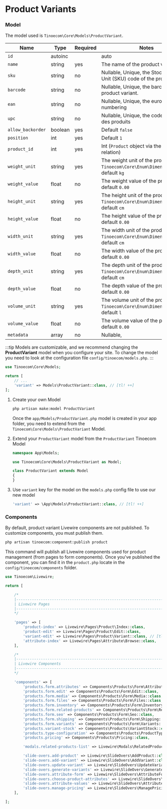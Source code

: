 # Product Variants

### Model

The model used is `Tinoecom\Core\Models\ProductVariant`.

| Name              | Type    | Required | Notes                                                                             |
|-------------------|---------|----------|-----------------------------------------------------------------------------------|
| `id`              | autoinc |          | auto                                                                              |
| `name`            | string  | yes      | The name of the product variant.                                                  |
| `sku`             | string  | no       | Nullable, Unique, the Stock Keeping Unit (SKU) code of the product variant        |
| `barcode`         | string  | no       | Nullable, Unique, the barcode of the product variant.                             |
| `ean`             | string  | no       | Nullable, Unique, the european article numbering                                  |
| `upc`             | string  | no       | Nullable, Unique, the code universel des produits                                 |
| `allow_backorder` | boolean | yes      | Default `false`                                                                   |
| `position`        | int     | yes      | Default `1`                                                                       |
| `product_id`      | int     | yes      | Int (`Product` object via the `product` relation)                                 |
| `weight_unit`     | string  | yes      | The weight unit of the product `Tinoecom\Core\Enum\Dimension\Weight`, default `kg` |
| `weight_value`    | float   | no       | The weight value of the product, default `0.00`                                   |
| `height_unit`     | string  | yes      | The height unit of the product `Tinoecom\Core\Enum\Dimension\Length`, default `cm` |
| `height_value`    | float   | no       | The height value of the product, default `0.00`                                   |
| `width_unit`      | string  | yes      | The width unit of the product `Tinoecom\Core\Enum\Dimension\Length`, default `cm`  |
| `width_value`     | float   | no       | The width value of the product, default `0.00`                                    |
| `depth_unit`      | string  | yes      | The depth unit of the product `Tinoecom\Core\Enum\Dimension\Length`, default `cm`  |
| `depth_value`     | float   | no       | The depth value of the product, default `0.00`                                    |
| `volume_unit`     | string  | yes      | The volume unit of the product `Tinoecom\Core\Enum\Dimension\Volume`, default `l`  |
| `volume_value`    | float   | no       | The volume value of the product, default `0.00`                                   |
| `metadata`        | array   | no       | Nullable,                                                                         |

:::tip
Models are customizable, and we recommend changing the **ProductVariant** model when you configure your site.
To change the model you need to look at the configuration file `config/tinoecom/models.php`.
:::

```php
use Tinoecom\Core\Models;

return [
    // ...
    'variant' => Models\ProductVariant::class, // [tl! ++]
];
```

1. Create your own Model
    ```bash
    php artisan make:model ProductVariant
    ```
   Once the `app/Models/ProductVariant.php` model is created in your app folder, you need to extend from the `Tinoecom\Core\Models\ProductVariant` Model.

2. Extend your `ProductVariant` model from the `ProductVariant` Tinoecom Model
    ```php
    namespace App\Models;

    use Tinoecom\Core\Models\ProductVariant as Model;

    class ProductVariant extends Model
    {
    }
    ```

3. Use `variant` key for the model on the `models.php` config file to use our new model
    ```php
    'variant' => \App\Models\ProductVariant::class, // [tl! ++]
    ```

### Components

By default, product variant Livewire components are not published. To customize components, you must publish them.

```bash
php artisan tinoecom:component:publish product
```

This command will publish all Livewire components used for product management (from pages to form components).
Once you've published the component, you can find it in the `product.php` locate in the `config/tinoecom/components` folder.

```php
use Tinoecom\Livewire;

return [

    /*
    |--------------------------------------------------------------------------
    | Livewire Pages
    |--------------------------------------------------------------------------
    */

    'pages' => [
        'product-index' => Livewire\Pages\Product\Index::class,
        'product-edit' => Livewire\Pages\Product\Edit::class,
        'variant-edit' => Livewire\Pages\Product\Variant::class, // [tl! focus]
        'attribute-index' => Livewire\Pages\Attribute\Browse::class,
    ],

    /*
    |--------------------------------------------------------------------------
    | Livewire Components
    |--------------------------------------------------------------------------
    */

    'components' => [
        'products.form.attributes' => Components\Products\Form\Attributes::class,
        'products.form.edit' => Components\Products\Form\Edit::class,
        'products.form.media' => Components\Products\Form\Media::class,
        'products.form.files' => Components\Products\Form\Files::class,
        'products.form.inventory' => Components\Products\Form\Inventory::class,
        'products.form.related-products' => Components\Products\Form\RelatedProducts::class,
        'products.form.seo' => Components\Products\Form\Seo::class,
        'products.form.shipping' => Components\Products\Form\Shipping::class,
        'products.form.variants' => Components\Products\Form\Variants::class, // [tl! focus]
        'products.variant-stock' => Components\Products\VariantStock::class, // [tl! focus]
        'products.type-configuration' => Components\Products\ProductTypeConfiguration::class,
        'products.pricing' => Components\Products\Pricing::class,

        'modals.related-products-list' => Livewire\Modals\RelatedProductsList::class,

        'slide-overs.add-product' => Livewire\SlideOvers\AddProduct::class,
        'slide-overs.add-variant' => Livewire\SlideOvers\AddVariant::class, // [tl! focus]
        'slide-overs.update-variant' => Livewire\SlideOvers\UpdateVariant::class, // [tl! focus]
        'slide-overs.generate-variants' => Livewire\SlideOvers\GenerateVariants::class, // [tl! focus]
        'slide-overs.attribute-form' => Livewire\SlideOvers\AttributeForm::class,
        'slide-overs.choose-product-attributes' => Livewire\SlideOvers\ChooseProductAttributes::class,
        'slide-overs.attribute-values' => Livewire\SlideOvers\AttributeValues::class,
        'slide-overs.manage-pricing' => Livewire\SlideOvers\ManagePricing::class,
    ],

];
```
